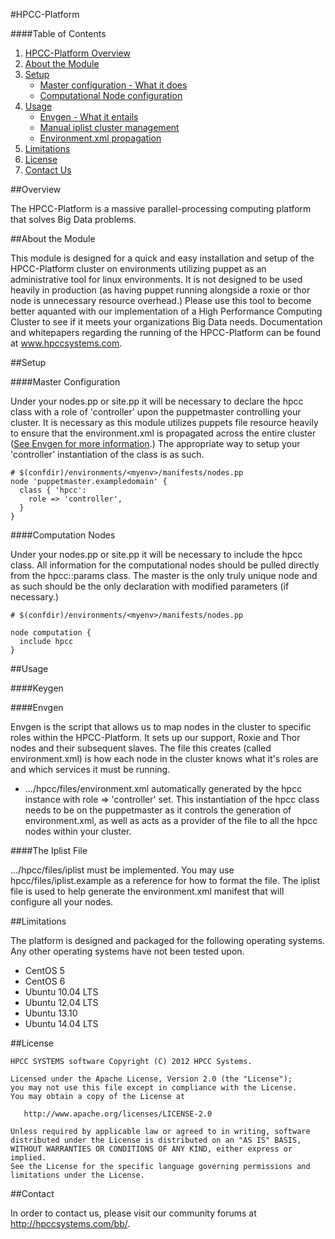 #HPCC-Platform

####Table of Contents

1. [HPCC-Platform Overview](#overview)
2. [About the Module](#about-the-module)
3. [Setup](#setup)
    * [Master configuration - What it does](#master-configuration)
    * [Computational Node configuration](#computation-nodes)
4. [Usage](#usage)
    * [Envgen - What it entails](#envgen)
    * [Manual iplist cluster management](#the-iplist-file)
    * [Environment.xml propagation](#environment.xml-propagation)
5. [Limitations](#limitations)
6. [License](#license)
7. [Contact Us](#contact)

##Overview

The HPCC-Platform is a massive parallel-processing computing platform that solves Big Data problems.

##About the Module

This module is designed for a quick and easy installation and setup of the HPCC-Platform cluster on environments utilizing puppet as an administrative tool for linux environments.  It is not designed to be used heavily in production (as having puppet running alongside a roxie or thor node is unnecessary resource overhead.)  Please use this tool to become better aquanted with our implementation of a High Performance Computing Cluster to see if it meets your organizations Big Data needs.  Documentation and whitepapers regarding the running of 
the HPCC-Platform can be found at www.hpccsystems.com.


##Setup

####Master Configuration

Under your nodes.pp or site.pp it will be necessary to declare the hpcc class with a role of 'controller' upon the puppetmaster controlling your cluster.  It is necessary as this module utilizes puppets file resource heavily to ensure that the environment.xml is propagated across the entire cluster ([See Envgen for more information](#envgen).) The appropriate way to setup your 'controller' instantiation of the class is as such.

```puppet
# $(confdir)/environments/<myenv>/manifests/nodes.pp
node 'puppetmaster.exampledomain' {
  class { 'hpcc':
    role => 'controller',
  }
}
```

####Computation Nodes

Under your nodes.pp or site.pp it will be necessary to include the hpcc class.  All information for the computational nodes should be pulled directly from the hpcc::params class.  The master is the only truly unique node and as such should be the only declaration with modified parameters (if necessary.)

```puppet
# $(confdir)/environments/<myenv>/manifests/nodes.pp

node computation {
  include hpcc
}
```

##Usage

####Keygen


####Envgen

Envgen is the script that allows us to map nodes in the cluster to specific roles within the HPCC-Platform.  It sets up our support, Roxie and Thor nodes and their subsequent slaves.  The file this creates (called environment.xml) is how each node in the cluster knows what it's roles are and which services it must be running.

* .../hpcc/files/environment.xml automatically generated by the hpcc instance with role => 'controller' set. This instantiation of the hpcc class needs to be on the puppetmaster as it controls the generation of environment.xml, as well as acts as a provider of the file to all the hpcc nodes within your cluster.

####The Iplist File

.../hpcc/files/iplist must be implemented.  You may use hpcc/files/iplist.example as a reference for how to format the file.  The iplist file is used to help generate the environment.xml manifest that will configure all your nodes.


##Limitations

The platform is designed and packaged for the following operating systems.  Any other operating systems have not been tested upon.
* CentOS 5
* CentOS 6
* Ubuntu 10.04 LTS
* Ubuntu 12.04 LTS
* Ubuntu 13.10
* Ubuntu 14.04 LTS

##License

    HPCC SYSTEMS software Copyright (C) 2012 HPCC Systems.

    Licensed under the Apache License, Version 2.0 (the "License");
    you may not use this file except in compliance with the License.
    You may obtain a copy of the License at

       http://www.apache.org/licenses/LICENSE-2.0

    Unless required by applicable law or agreed to in writing, software
    distributed under the License is distributed on an "AS IS" BASIS,
    WITHOUT WARRANTIES OR CONDITIONS OF ANY KIND, either express or implied.
    See the License for the specific language governing permissions and
    limitations under the License.

##Contact

In order to contact us, please visit our community forums at http://hpccsystems.com/bb/.


